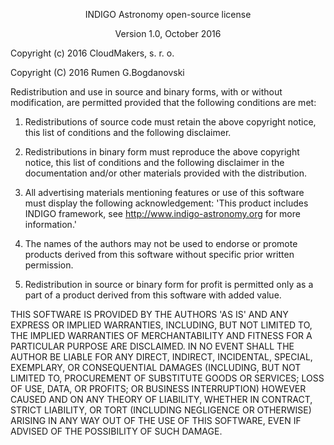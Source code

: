 <p style="text-align: center;">INDIGO Astronomy open-source license</p>
<p style="text-align: center;">Version 1.0, October 2016</p>

Copyright (c) 2016 CloudMakers, s. r. o.

Copyright (C) 2016 Rumen G.Bogdanovski

Redistribution and use in source and binary forms, with or without
modification, are permitted provided that the following conditions
are met:

1. Redistributions of source code must retain the above copyright
notice, this list of conditions and the following disclaimer.

2. Redistributions in binary form must reproduce the above
copyright notice, this list of conditions and the following
disclaimer in the documentation and/or other materials provided
with the distribution.

3. All advertising materials mentioning features or use of this
software must display the following acknowledgement: 'This product
includes INDIGO framework, see http://www.indigo-astronomy.org
for more information.'

4. The names of the authors may not be used to endorse or promote
products derived from this software without specific prior
written permission.

5. Redistribution in source or binary form for profit is permitted
only as a part of a product derived from this software with added
value.

THIS SOFTWARE IS PROVIDED BY THE AUTHORS 'AS IS' AND ANY EXPRESS
OR IMPLIED WARRANTIES, INCLUDING, BUT NOT LIMITED TO, THE IMPLIED
WARRANTIES OF MERCHANTABILITY AND FITNESS FOR A PARTICULAR PURPOSE
ARE DISCLAIMED. IN NO EVENT SHALL THE AUTHOR BE LIABLE FOR ANY
DIRECT, INDIRECT, INCIDENTAL, SPECIAL, EXEMPLARY, OR CONSEQUENTIAL
DAMAGES (INCLUDING, BUT NOT LIMITED TO, PROCUREMENT OF SUBSTITUTE
GOODS OR SERVICES; LOSS OF USE, DATA, OR PROFITS; OR BUSINESS
INTERRUPTION) HOWEVER CAUSED AND ON ANY THEORY OF LIABILITY,
WHETHER IN CONTRACT, STRICT LIABILITY, OR TORT (INCLUDING
NEGLIGENCE OR OTHERWISE) ARISING IN ANY WAY OUT OF THE USE OF THIS
SOFTWARE, EVEN IF ADVISED OF THE POSSIBILITY OF SUCH DAMAGE.
